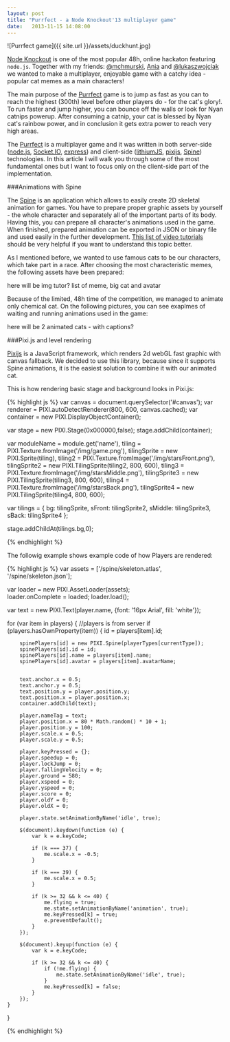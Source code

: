 ```yaml
---
layout: post
title: "Purrfect - a Node Knockout'13 multiplayer game"
date:   2013-11-15 14:08:00
---
```

![Purrfect game]({{ site.url }}/assets/duckhunt.jpg)

[Node Knockout][nodenockout] is one of the most popular 48h, online hackaton featuring `node.js`. Together with my friends: [@mchmurski][mchmurski], [Ania][Ania] and [@lukaszwojciak][lukaszwojciak] we wanted to make a multiplayer, enjoyable game with a catchy idea - popular cat memes as a main characters! 

<!--more-->

The main purpose of the [Purrfect][purrfect] game is to jump as fast as you can to reach the highest (300th) level before other players do - for the cat's glory!. To run faster and jump higher, you can bounce off the walls or look for Nyan catnips powerup. After consuming a catnip, your cat is blessed by Nyan cat's rainbow power, and in conclusion it gets extra power to reach very high areas.

The [Purrfect][purrfect] is a multiplayer game and it was written in both server-side ([node.js][node.js], [Socket.IO][socket.io], [express][express]) and client-side ([lithiumJS][lithium], [pixijs][pixijs], [Spine][spine]) technologies. In this article I will walk you through some of the most fundamental ones but I want to focus only on the client-side part of the implementation.

###Animations with Spine

The [Spine][spine] is an application which allows to easily create 2D skeletal animation for games. You have to prepare proper graphic assets by yourself - the whole character and separately all of the important parts of its body. Having this, you can prepare all character's animations used in the game. When finished, prepared animation can be exported in JSON or binary file and used easily in the further development. [This list of video tutorials][spinetutorials] should be very helpful if you want to understand this topic better.

As I mentioned before, we wanted to use famous cats to be our characters, which take part in a race. After choosing the most characteristic memes, the following assets have been prepared:

here will be img tutor? list of meme, big cat and avatar

Because of the limited, 48h time of the competition, we managed to animate only chemical cat. On the following pictures, you can see exaplmes of waiting and running animations used in the game:

here will be 2 animated cats - with captions?

###Pixi.js and level rendering

[Pixijs][pixijs] is a JavaScript framework, which renders 2d webGL fast graphic with canvas fallback. We decided to use this library, because since it supports Spine animations, it is the easiest solution to combine it with our animated cat.

This is how rendering basic stage and background looks in Pixi.js:

{% highlight js %}
var canvas = document.querySelector('#canvas');
var renderer = PIXI.autoDetectRenderer(800, 600, canvas.cached);
var container = new PIXI.DisplayObjectContainer();

var stage = new PIXI.Stage(0x000000,false);
stage.addChild(container);

var moduleName = module.get('name'),
tiling = PIXI.Texture.fromImage('/img/game.png'),
tilingSprite = new PIXI.Sprite(tiling),
tiling2 = PIXI.Texture.fromImage('/img/starsFront.png'),
tilingSprite2 = new PIXI.TilingSprite(tiling2, 800, 600),
tiling3 = PIXI.Texture.fromImage('/img/starsMiddle.png'),
tilingSprite3 = new PIXI.TilingSprite(tiling3, 800, 600),
tiling4 = PIXI.Texture.fromImage('/img/starsBack.png'),
tilingSprite4 = new PIXI.TilingSprite(tiling4, 800, 600);

var tilings = {
        bg: tilingSprite,
        sFront: tilingSprite2,
        sMiddle: tilingSprite3,
        sBack: tilingSprite4
    };

stage.addChildAt(tilings.bg,0);

{% endhighlight %}

The followig example shows example code of how Players are rendered:

{% highlight js %}
var assets = ['/spine/skeleton.atlas', '/spine/skeleton.json'];

var loader = new PIXI.AssetLoader(assets);  
loader.onComplete = loaded;
loader.load();

var text = new PIXI.Text(player.name, {font: '16px Arial', fill: 'white'});

for (var item in players) { //players is from server
    if (players.hasOwnProperty(item)) {
        id = players[item].id;

        spinePlayers[id] = new PIXI.Spine(playerTypes[currentType]);
        spinePlayers[id].id = id;
        spinePlayers[id].name = players[item].name;
        spinePlayers[id].avatar = players[item].avatarName;


        text.anchor.x = 0.5;
        text.anchor.y = 0.5;
        text.position.y = player.position.y;
        text.position.x = player.position.x;
        container.addChild(text);

        player.nameTag = text;
        player.position.x = 80 * Math.random() * 10 + 1;
        player.position.y = 100;
        player.scale.x = 0.5;
        player.scale.y = 0.5;

        player.keyPressed = {};
        player.speedup = 0;
        player.lockJump = 0;
        player.fallingVelocity = 0;
        player.ground = 580;
        player.xspeed = 0;
        player.yspeed = 0;
        player.score = 0;
        player.oldY = 0;
        player.oldX = 0;

        player.state.setAnimationByName('idle', true);

        $(document).keydown(function (e) {
            var k = e.keyCode;

            if (k === 37) {
                me.scale.x = -0.5;
            }

            if (k === 39) {
                me.scale.x = 0.5;
            }

            if (k >= 32 && k <= 40) {
                me.flying = true;
                me.state.setAnimationByName('animation', true);
                me.keyPressed[k] = true;
                e.preventDefault();
            }
        });

        $(document).keyup(function (e) {
            var k = e.keyCode;

            if (k >= 32 && k <= 40) {
                if (!me.flying) {
                    me.state.setAnimationByName('idle', true);
                }
                me.keyPressed[k] = false;
            }
        });
    }
}


        

{% endhighlight %}

[nodenockout]: http://nodeknockout.com/
[mchmurski]: https://twitter.com/mchmurski 
[Ania]: http://nodeknockout.com/people/526e56c214142e1075000067
[lukaszwojciak]: https://twitter.com/lukaszwojciak
[purrfect]: http://nodeknockout.com/teams/vanilla-eaters
[node.js]: http://nodejs.org/
[socket.io]: http://socket.io/
[express]: http://expressjs.com/
[lithium]: https://github.com/wojciak/lithiumJS
[pixijs]: http://www.pixijs.com/
[spine]: http://esotericsoftware.com/
[spinetutorials]: http://esotericsoftware.com/spine-videos/